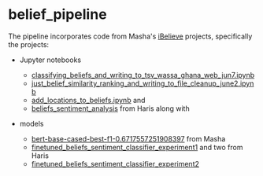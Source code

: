 # belief_pipeline

The pipeline incorporates code from Masha's [iBelieve](https://github.com/maxaalexeeva/iBelieve) projects, specifically the
 projects:

* Jupyter notebooks
    * [classifying_beliefs_and_writing_to_tsv_wassa_ghana_web_jun7.ipynb](https://github.com/maxaalexeeva/iBelieve/blob/main/belief_ranking/classifying_beliefs_and_writing_to_tsv_wassa_ghana_web_jun7.ipynb)
    * [just_belief_similarity_ranking_and_writing_to_file_cleanup_june2.ipynb](https://github.com/maxaalexeeva/iBelieve/blob/main/belief_ranking/just_belief_similarity_ranking_and_writing_to_file_cleanup_june2.ipynb)
    * [add_locations_to_beliefs.ipynb](https://github.com/maxaalexeeva/iBelieve/blob/main/belief_ranking/add_locations_to_beliefs.ipynb) and
    * [beliefs_sentiment_analysis](https://github.com/maxaalexeeva/iBelieve/blob/main/belief_sentiments/beliefs_sentiment_analysis.ipynb) from Haris along with

* models
    * [bert-base-cased-best-f1-0.6717557251908397](https://arizona.box.com/s/b75391vfxcve1qguzc0tf99aj87vfgp3) from Masha
    * [finetuned_beliefs_sentiment_classifier_experiment1](https://huggingface.co/hriaz/finetuned_beliefs_sentiment_classifier_experiment1) and two from Haris
    * [finetuned_beliefs_sentiment_classifier_experiment2](https://huggingface.co/hriaz/finetuned_beliefs_sentiment_classifier_experiment2)


